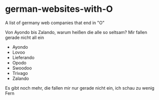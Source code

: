 # german-websites-with-O
A list of germany web companies that end in "O"

Von Ayondo bis Zalando, warum heißen die alle so seltsam?
Mir fallen gerade nicht all ein

* Ayondo
* Lovoo
* Lieferando
* Opodo
* Swoodoo
* Trivago
* Zalando

Es gibt noch mehr, die fallen mir nur gerade nicht ein, ich schau zu wenig Fern

